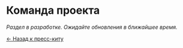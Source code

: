 # Команда проекта

*Раздел в разработке. Ожидайте обновления в ближайшее время.*

[← Назад к пресс-киту](README.md)

